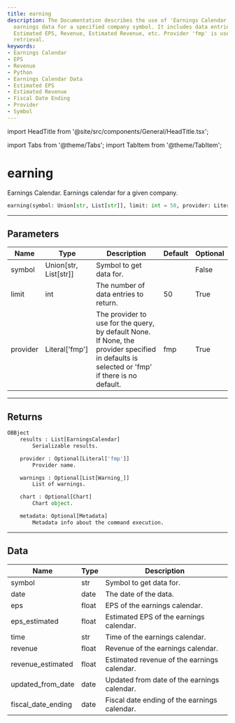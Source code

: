 ```yaml
---
title: earning
description: The Documentation describes the use of 'Earnings Calendar' for retrieving
  earnings data for a specified company symbol. It includes data entries like EPS,
  Estimated EPS, Revenue, Estimated Revenue, etc. Provider 'fmp' is used for data
  retrieval.
keywords:
- Earnings Calendar
- EPS
- Revenue
- Python
- Earnings Calendar Data
- Estimated EPS
- Estimated Revenue
- Fiscal Date Ending
- Provider
- Symbol
---
```


import HeadTitle from '@site/src/components/General/HeadTitle.tsx';

<HeadTitle title="earning - Fa - Reference | OpenBB Platform Docs" />

import Tabs from '@theme/Tabs';
import TabItem from '@theme/TabItem';

# earning

Earnings Calendar. Earnings calendar for a given company.

```python wordwrap
earning(symbol: Union[str, List[str]], limit: int = 50, provider: Literal[str] = fmp)
```

---

## Parameters

<Tabs>
<TabItem value="standard" label="Standard">

| Name | Type | Description | Default | Optional |
| ---- | ---- | ----------- | ------- | -------- |
| symbol | Union[str, List[str]] | Symbol to get data for. |  | False |
| limit | int | The number of data entries to return. | 50 | True |
| provider | Literal['fmp'] | The provider to use for the query, by default None. If None, the provider specified in defaults is selected or 'fmp' if there is no default. | fmp | True |
</TabItem>

</Tabs>

---

## Returns

```python wordwrap
OBBject
    results : List[EarningsCalendar]
        Serializable results.

    provider : Optional[Literal['fmp']]
        Provider name.

    warnings : Optional[List[Warning_]]
        List of warnings.

    chart : Optional[Chart]
        Chart object.

    metadata: Optional[Metadata]
        Metadata info about the command execution.
```

---

## Data

<Tabs>
<TabItem value="standard" label="Standard">

| Name | Type | Description |
| ---- | ---- | ----------- |
| symbol | str | Symbol to get data for. |
| date | date | The date of the data. |
| eps | float | EPS of the earnings calendar. |
| eps_estimated | float | Estimated EPS of the earnings calendar. |
| time | str | Time of the earnings calendar. |
| revenue | float | Revenue of the earnings calendar. |
| revenue_estimated | float | Estimated revenue of the earnings calendar. |
| updated_from_date | date | Updated from date of the earnings calendar. |
| fiscal_date_ending | date | Fiscal date ending of the earnings calendar. |
</TabItem>

</Tabs>
